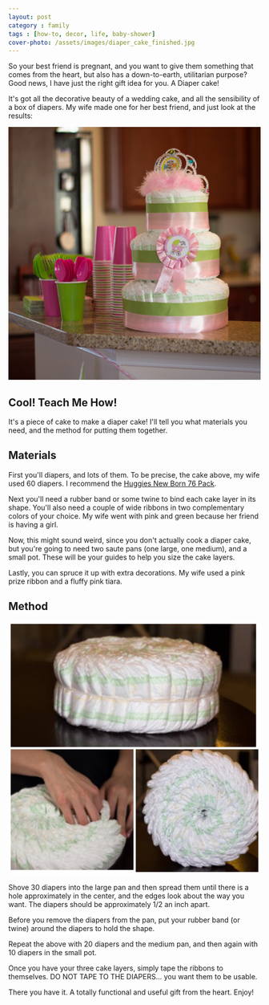 ```yaml
---
layout: post
category : family
tags : [how-to, decor, life, baby-shower]
cover-photo: /assets/images/diaper_cake_finished.jpg
---
```


So your best friend is pregnant, and you want to give them something that comes
from the heart, but also has a down-to-earth, utilitarian purpose? Good news, I
have just the right gift idea for you. A Diaper cake!

It's got all the decorative beauty of a wedding cake, and all the sensibility of
a box of diapers. My wife made one for her best friend, and just look at the results:

<img src="/assets/images/diaper_cake_finished.jpg" alt="Diaper Cake" style="width: 575px;" />

Cool! Teach Me How!
-------------------
It's a piece of cake to make a diaper cake! I'll tell you what materials you
need, and the method for putting them together.

Materials
---------
First you'll diapers, and lots of them. To be precise, the cake above, my wife
used 60 diapers. I recommend the [Huggies New Born 76 Pack](http://amzn.to/ZH6Icf).

Next you'll need a rubber band or some twine to bind each cake layer in its shape.
You'll also need a couple of wide ribbons in two complementary colors of your
choice. My wife went with pink and green because her friend is having a girl.

Now, this might sound weird, since you don't actually cook a diaper cake, but you're
going to need two saute pans (one large, one medium), and a small pot. These will be
your guides to help you size the cake layers.

Lastly, you can spruce it up with extra decorations. My wife used a pink prize
ribbon and a fluffy pink tiara.

Method
------
<img src="/assets/images/diaper_cake_progress.jpg" alt="In progress!" style="width:575px;" />

Shove 30 diapers into the large pan and then spread them until there is a
hole approximately in the center, and the edges look about the way you want. The
diapers should be approximately 1/2 an inch apart.

Before you remove the diapers from the pan, put your rubber band (or twine) around
the diapers to hold the shape.

Repeat the above with 20 diapers and the medium pan, and then again with 10
diapers in the small pot.

Once you have your three cake layers, simply tape the ribbons to themselves. DO
NOT TAPE TO THE DIAPERS... you want them to be usable.

There you have it. A totally functional and useful gift from the heart. Enjoy!
